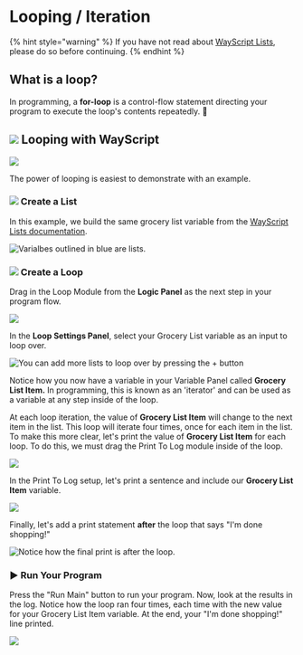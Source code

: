 # Looping / Iteration

{% hint style="warning" %}
If you have not read about [WayScript Lists](variables.md#lists), please do so before continuing.
{% endhint %}

## What is a loop?

In programming, a **for-loop** is a control-flow statement directing your program to execute the loop's contents repeatedly. 🔁 

## ![](../.gitbook/assets/super%20%281%29.png) Looping with WayScript

![](../.gitbook/assets/screenshot-2019-07-15-16.26.19.png)

The power of looping is easiest to demonstrate with an example.

### ![](../.gitbook/assets/create_var.png) Create a List

In this example, we build the same grocery list variable from the [WayScript Lists documentation](variables.md#lists). 

![Varialbes outlined in blue are lists.](../.gitbook/assets/screenshot-2019-07-15-15.49.50.png)

### ![](../.gitbook/assets/loop.png) Create a Loop

Drag in the Loop Module from the **Logic Panel** as the next step in your program flow. 

![](../.gitbook/assets/screenshot-2019-07-15-16.38.47.png)

In the **Loop Settings Panel**, select your Grocery List variable as an input to loop over. 

![You can add more lists to loop over by pressing the + button](../.gitbook/assets/screenshot-2019-07-15-16.42.28.png)

Notice how you now have a variable in your Variable Panel called **Grocery List Item.** In programming, this is known as an 'iterator' and can be used as a variable at any step inside of the loop. 

At each loop iteration, the value of **Grocery List Item** will change to the next item in the list. This loop will iterate four times, once for each item in the list. To make this more clear, let's print the value of **Grocery List Item** for each loop. To do this, we must drag the Print To Log module inside of the loop.

![](../.gitbook/assets/screenshot-2019-07-15-16.47.52.png)

In the Print To Log setup, let's print a sentence and include our **Grocery List Item** variable.

![](../.gitbook/assets/screenshot-2019-07-15-16.51.46.png)

Finally, let's add a print statement **after** the loop that says "I'm done shopping!"

![Notice how the final print is after the loop.](../.gitbook/assets/screenshot-2019-07-15-16.54.17.png)

### ▶ Run Your Program

Press the "Run Main" button to run your program. Now, look at the results in the log. Notice how the loop ran four times, each time with the new value for your Grocery List Item variable. At the end, your "I'm done shopping!" line printed. 

![](../.gitbook/assets/screenshot-2019-07-15-17.14.51.png)

